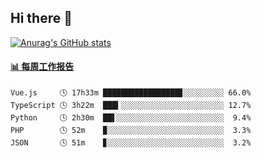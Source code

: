 ## Hi there 👋

[![Anurag's GitHub stats](https://github-readme-stats.vercel.app/api?username=OriLight152)](https://github.com/anuraghazra/github-readme-stats)

<!--
**OriLight152/OriLight152** is a ✨ _special_ ✨ repository because its `README.md` (this file) appears on your GitHub profile.

Here are some ideas to get you started:

- 🔭 I’m currently working on ...
- 🌱 I’m currently learning ...
- 👯 I’m looking to collaborate on ...
- 🤔 I’m looking for help with ...
- 💬 Ask me about ...
- 📫 How to reach me: ...
- 😄 Pronouns: ...
- ⚡ Fun fact: ...
-->

<!-- waka-box start -->
#### <a href="https://gist.github.com/92c8d5b388768c10efcba86e82b7c4fb" target="_blank">📊 每周工作报告</a>
```text
Vue.js     🕓 17h33m █████████████████▊░░░░░░░░░ 66.0%
TypeScript 🕓 3h22m  ███▍░░░░░░░░░░░░░░░░░░░░░░░ 12.7%
Python     🕓 2h30m  ██▌░░░░░░░░░░░░░░░░░░░░░░░░  9.4%
PHP        🕓 52m    ▉░░░░░░░░░░░░░░░░░░░░░░░░░░  3.3%
JSON       🕓 51m    ▊░░░░░░░░░░░░░░░░░░░░░░░░░░  3.2%
```
<!-- Powered by https://github.com/journey-ad/waka-box-go . -->
<!-- waka-box end -->
